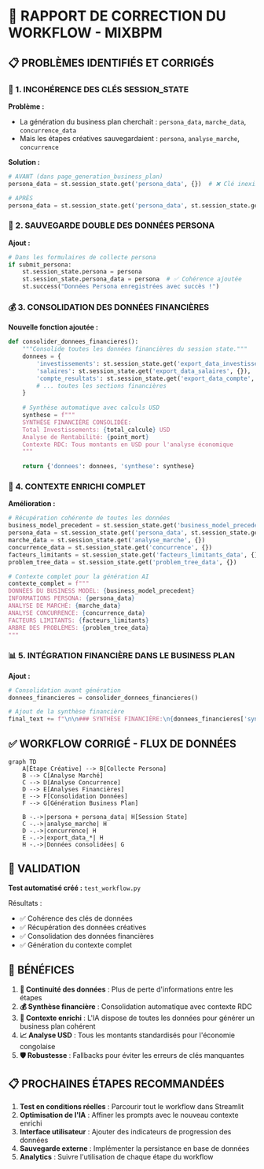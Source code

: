 # 🔧 RAPPORT DE CORRECTION DU WORKFLOW - MIXBPM

## 📋 PROBLÈMES IDENTIFIÉS ET CORRIGÉS

### 🚨 1. INCOHÉRENCE DES CLÉS SESSION_STATE

**Problème :**
- La génération du business plan cherchait : `persona_data`, `marche_data`, `concurrence_data`
- Mais les étapes créatives sauvegardaient : `persona`, `analyse_marche`, `concurrence`

**Solution :**
```python
# AVANT (dans page_generation_business_plan)
persona_data = st.session_state.get('persona_data', {})  # ❌ Clé inexistante

# APRÈS
persona_data = st.session_state.get('persona_data', st.session_state.get('persona', {}))  # ✅ Fallback cohérent
```

### 💾 2. SAUVEGARDE DOUBLE DES DONNÉES PERSONA

**Ajout :**
```python
# Dans les formulaires de collecte persona
if submit_persona:
    st.session_state.persona = persona
    st.session_state.persona_data = persona  # ✅ Cohérence ajoutée
    st.success("Données Persona enregistrées avec succès !")
```

### 💰 3. CONSOLIDATION DES DONNÉES FINANCIÈRES

**Nouvelle fonction ajoutée :**
```python
def consolider_donnees_financieres():
    """Consolide toutes les données financières du session state."""
    donnees = {
        'investissements': st.session_state.get('export_data_investissements', {}),
        'salaires': st.session_state.get('export_data_salaires', {}),
        'compte_resultats': st.session_state.get('export_data_compte', {}),
        # ... toutes les sections financières
    }
    
    # Synthèse automatique avec calculs USD
    synthese = f"""
    SYNTHÈSE FINANCIÈRE CONSOLIDÉE:
    Total Investissements: {total_calcule} USD
    Analyse de Rentabilité: {point_mort}
    Contexte RDC: Tous montants en USD pour l'analyse économique
    """
    
    return {'donnees': donnees, 'synthese': synthese}
```

### 🔄 4. CONTEXTE ENRICHI COMPLET

**Amélioration :**
```python
# Récupération cohérente de toutes les données
business_model_precedent = st.session_state.get('business_model_precedent', '')
persona_data = st.session_state.get('persona_data', st.session_state.get('persona', {}))
marche_data = st.session_state.get('analyse_marche', {})
concurrence_data = st.session_state.get('concurrence', {})
facteurs_limitants = st.session_state.get('facteurs_limitants_data', {})
problem_tree_data = st.session_state.get('problem_tree_data', {})

# Contexte complet pour la génération AI
contexte_complet = f"""
DONNÉES DU BUSINESS MODEL: {business_model_precedent}
INFORMATIONS PERSONA: {persona_data}
ANALYSE DE MARCHÉ: {marche_data}
ANALYSE CONCURRENCE: {concurrence_data}
FACTEURS LIMITANTS: {facteurs_limitants}
ARBRE DES PROBLÈMES: {problem_tree_data}
"""
```

### 📊 5. INTÉGRATION FINANCIÈRE DANS LE BUSINESS PLAN

**Ajout :**
```python
# Consolidation avant génération
donnees_financieres = consolider_donnees_financieres()

# Ajout de la synthèse financière
final_text += f"\n\n### SYNTHÈSE FINANCIÈRE:\n{donnees_financieres['synthese']}\n\n"
```

## ✅ WORKFLOW CORRIGÉ - FLUX DE DONNÉES

```mermaid
graph TD
    A[Étape Créative] --> B[Collecte Persona]
    B --> C[Analyse Marché]
    C --> D[Analyse Concurrence]
    D --> E[Analyses Financières]
    E --> F[Consolidation Données]
    F --> G[Génération Business Plan]
    
    B -.->|persona + persona_data| H[Session State]
    C -.->|analyse_marche| H
    D -.->|concurrence| H
    E -.->|export_data_*| H
    H -.->|Données consolidées| G
```

## 🧪 VALIDATION

**Test automatisé créé :** `test_workflow.py`

Résultats :
- ✅ Cohérence des clés de données
- ✅ Récupération des données créatives  
- ✅ Consolidation des données financières
- ✅ Génération du contexte complet

## 🚀 BÉNÉFICES

1. **🔗 Continuité des données** : Plus de perte d'informations entre les étapes
2. **💰 Synthèse financière** : Consolidation automatique avec contexte RDC
3. **🎯 Contexte enrichi** : L'IA dispose de toutes les données pour générer un business plan cohérent
4. **📈 Analyse USD** : Tous les montants standardisés pour l'économie congolaise
5. **🛡️ Robustesse** : Fallbacks pour éviter les erreurs de clés manquantes

## 📋 PROCHAINES ÉTAPES RECOMMANDÉES

1. **Test en conditions réelles** : Parcourir tout le workflow dans Streamlit
2. **Optimisation de l'IA** : Affiner les prompts avec le nouveau contexte enrichi
3. **Interface utilisateur** : Ajouter des indicateurs de progression des données
4. **Sauvegarde externe** : Implémenter la persistance en base de données
5. **Analytics** : Suivre l'utilisation de chaque étape du workflow